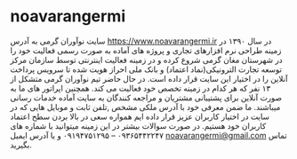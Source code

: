 # noavarangermi
سایت نوآوران گرمی به آدرس https://www.noavarangermi.ir در سال ۱۳۹۰ در زمینه طراحی نرم افزارهای تجاری و پروژه های آماده به صورت رسمی فعالیت خود را در شهرستان مغان گرمی شروع کرده و در زمینه فعالیت اینترنتی توسط سازمان مرکز توسعه تجارت الترونیکی(نماد اعتماد) و بانک ملی احراز هویت شده تا سرویس پرداخت آنلاین را در اختیار این سایت قرار داده است.
در حال حاضر تیم نوآوران گرمی متشکل از ۱۳ نفر که هر کدام در زمینه تخصص خود فعالیت می کند. همچنین اپراتور های ما به صورت آنلاین برای پشتیبانی مشتریان و مراجعه کنندگان به سایت آماده خدمات رسانی میباشند. ما ضمن معرفی خود با آدرس ملکی مشخص ,تلفن ثابت و موبایل هایی که در سایت در اختیار کاربران عزیز قرار داده ایم همواره سعی در بالا بردن سطح اعتماد کاربران خود هستیم.
در صورت سوالات بیشتر در این زمینه میتوانید با شماره های ۰۹۳۶۵۴۴۲۲۴۷ – ۰۹۱۹۴۷۵۱۲۹۵ و یا آدرس ایمیل noavarangermi@gmail.com تماس بگیرید.
